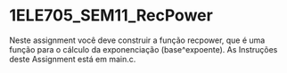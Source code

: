# 1ELE705_SEM11_RecPower
Neste assignment você deve construir a função recpower, que é uma função para o cálculo da exponenciação (base^expoente).
As Instruções deste Assignment está em main.c.

